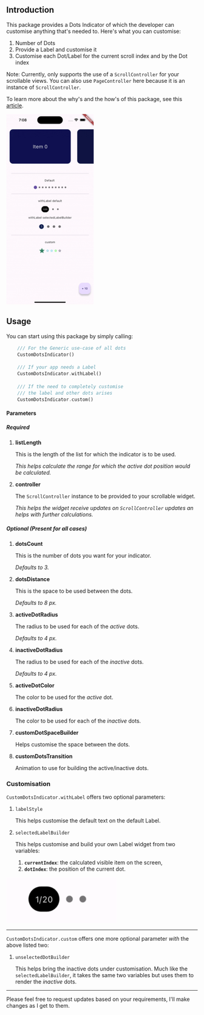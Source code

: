 ## Introduction

This package provides a Dots Indicator of which the developer can customise anything that's needed to. Here's what you can customise:

1. Number of Dots
2. Provide a Label and customise it
3. Customise each Dot/Label for the current scroll index and by the Dot index

Note: Currently, only supports the use of a `ScrollController` for your scrollable views. You can also use `PageController` here because it is an instance of `ScrollController`.

To learn more about the why's and the how's of this package, see this [article](https://uncoded-decimal.medium.com/custom-scroll-dots-indicator-f3a8a0e0b1fb).

<img src="https://raw.githubusercontent.com/uncoded-decimal/custom_dots_indicator/12d633fbcc3984e6233dce38dfe836d045394ca0/screenshots/animation.gif" alt="screenshot" height="500"/>

## Usage

You can start using this package by simply calling:

```dart
    /// For the Generic use-case of all dots
    CustomDotsIndicator()

    /// If your app needs a Label
    CustomDotsIndicator.withLabel()

    /// If the need to completely customise
    /// the label and other dots arises
    CustomDotsIndicator.custom()
```

#### Parameters

##### Required

1. **listLength**

   This is the length of the list for which the indicator is to be used.

   _This helps calculate the range for which the active dot position would be calculated._

2. **controller**

   The `ScrollController` instance to be provided to your scrollable widget.

   _This helps the widget receive updates on `ScrollController` updates an helps with further calculations._

##### Optional (_Present for all cases_)

1. **dotsCount**

   This is the number of dots you want for your indicator.

   _Defaults to 3._

2. **dotsDistance**

   This is the space to be used between the dots.

   _Defaults to 8 px._

3. **activeDotRadius**

   The radius to be used for each of the _active_ dots.

   _Defaults to 4 px._

4. **inactiveDotRadius**

   The radius to be used for each of the _inactive_ dots.

   _Defaults to 4 px._

5. **activeDotColor**

   The color to be used for the _active_ dot.

6. **inactiveDotRadius**

   The color to be used for each of the _inactive_ dots.

7. **customDotSpaceBuilder**

   Helps customise the space between the dots.

8. **customDotsTransition**

   Animation to use for building the active/inactive dots.

### Customisation

`CustomDotsIndicator.withLabel` offers two optional parameters:

1. `labelStyle`

   This helps customise the default text on the default Label.

2. `selectedLabelBuilder`

   This helps customise and build your own Label widget from two variables:

   1. **`currentIndex`**: the calculated visible item on the screen,
   2. **`dotIndex`**: the position of the current dot.

<img src="https://raw.githubusercontent.com/uncoded-decimal/custom_dots_indicator/502c57828baa4ee7567fd1b1e10bdcddec3b40e7/screenshots/default_label.png" alt="default label" height="120"/>

---

`CustomDotsIndicator.custom` offers one more optional parameter _with_ the above listed two:

1. `unselectedDotBuilder`

   This helps bring the inactive dots under customisation. Much like the `selectedLabelBuilder`, it takes the same two variables but uses them to render the _inactive_ dots.

---

Please feel free to request updates based on your requirements, I'll make changes as I get to them.